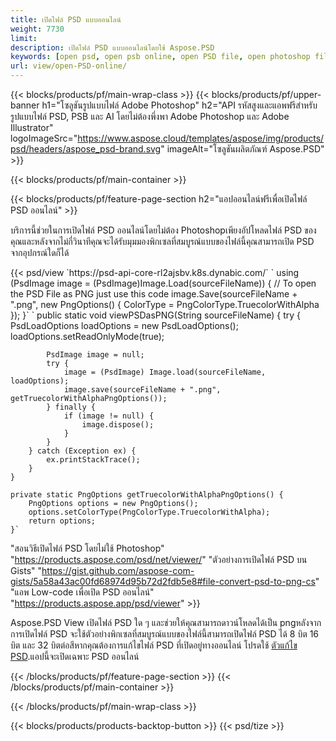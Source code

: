 ```yaml
---
title: เปิดไฟล์ PSD แบบออนไลน์
weight: 7730
limit: 
description: เปิดไฟล์ PSD แบบออนไลน์โดยใช้ Aspose.PSD
keywords: [open psd, open psb online, open PSD file, open photoshop file, preview psd]
url: view/open-PSD-online/
---
```


{{< blocks/products/pf/main-wrap-class >}}
{{< blocks/products/pf/upper-banner h1="โซลูชันรูปแบบไฟล์ Adobe Photoshop" h2="API รหัสสูงและแอพฟรีสำหรับรูปแบบไฟล์ PSD, PSB และ AI โดยไม่ต้องพึ่งพา Adobe Photoshop และ Adobe Illustrator" logoImageSrc="https://www.aspose.cloud/templates/aspose/img/products/psd/headers/aspose_psd-brand.svg" imageAlt="โซลูชันผลิตภัณฑ์ Aspose.PSD" >}}

{{< blocks/products/pf/main-container >}}

{{< blocks/products/pf/feature-page-section h2="แอปออนไลน์ฟรีเพื่อเปิดไฟล์ PSD ออนไลน์" >}}
<p>บริการนี้ช่วยในการเปิดไฟล์ PSD ออนไลน์โดยไม่ต้อง Photoshopเพียงอัปโหลดไฟล์ PSD ของคุณและหลังจากไม่กี่วินาทีคุณจะได้รับมุมมองพิกเซลที่สมบูรณ์แบบของไฟล์นี้คุณสามารถเปิด PSD จากอุปกรณ์ใดก็ได้</p>
{{< psd/view `https://psd-api-core-rl2ajsbv.k8s.dynabic.com/` 
`    using (PsdImage image = (PsdImage)Image.Load(sourceFileName))
    {
	    // To open the PSD File as PNG just use this code
        image.Save(sourceFileName + ".png",  new PngOptions() {  ColorType = PngColorType.TruecolorWithAlpha });
    }` 	`    public static void viewPSDasPNG(String sourceFileName) {
        try {
            PsdLoadOptions loadOptions = new PsdLoadOptions();
            loadOptions.setReadOnlyMode(true);
            
            PsdImage image = null;
            try {
                image = (PsdImage) Image.load(sourceFileName, loadOptions);
                image.save(sourceFileName + ".png", getTruecolorWithAlphaPngOptions());
            } finally {
                if (image != null) {
                    image.dispose();
                }
            }
        } catch (Exception ex) {
            ex.printStackTrace();
        }
    }
    
    private static PngOptions getTruecolorWithAlphaPngOptions() {
        PngOptions options = new PngOptions();
        options.setColorType(PngColorType.TruecolorWithAlpha);
        return options;
    }` 
"สอนวิธีเปิดไฟล์ PSD โดยไม่ใช้ Photoshop" "https://products.aspose.com/psd/net/viewer/" 
"ตัวอย่างการเปิดไฟล์ PSD บน Gists" "https://gist.github.com/aspose-com-gists/5a58a43ac00fd68974d95b72d2fdb5e8#file-convert-psd-to-png-cs" 
"แอพ Low-code เพื่อเปิด PSD ออนไลน์" "https://products.aspose.app/psd/viewer" >}}
<p>Aspose.PSD View เปิดไฟล์ PSD ใด ๆ และช่วยให้คุณสามารถดาวน์โหลดได้เป็น pngหลังจากการเปิดไฟล์ PSD จะใช้ตัวอย่างพิกเซลที่สมบูรณ์แบบของไฟล์นี้สามารถเปิดไฟล์ PSD ได้ 8 บิต 16 บิต และ 32 บิตต่อสีหากคุณต้องการแก้ไขไฟล์ PSD ที่เปิดอยู่ทางออนไลน์ โปรดใช้ <a href="https://products.aspose.app/psd/editor">ตัวแก้ไข PSD</a>.แอปนี้จะเปิดเฉพาะ PSD ออนไลน์</p>
{{< /blocks/products/pf/feature-page-section >}}
{{< /blocks/products/pf/main-container >}}


{{< /blocks/products/pf/main-wrap-class >}}

{{< blocks/products/products-backtop-button >}}
{{< psd/tize >}}
